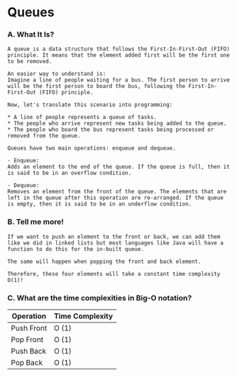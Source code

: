# Queues 
### A. What It Is?
    A queue is a data structure that follows the First-In-First-Out (FIFO) principle. It means that the element added first will be the first one to be removed.

    An easier way to understand is:
    Imagine a line of people waiting for a bus. The first person to arrive will be the first person to board the bus, following the First-In-First-Out (FIFO) principle.

    Now, let's translate this scenario into programming:

    * A line of people represents a queue of tasks.
    * The people who arrive represent new tasks being added to the queue.
    * The people who board the bus represent tasks being processed or removed from the queue.

    Queues have two main operations: enqueue and dequeue.

    - Enqueue: 
    Adds an element to the end of the queue. If the queue is full, then it is said to be in an overflow condition.

    - Dequeue: 
    Removes an element from the front of the queue. The elements that are left in the queue after this operation are re-arranged. If the queue is empty, then it is said to be in an underflow condition.

### B. Tell me more!
    If we want to push an element to the front or back, we can add them like we did in linked lists but most languages like Java will have a function to do this for the in-built queue. 
    
    The same will happen when popping the front and back element. 

    Therefore, these four elements will take a constant time complexity O(1)!

### C. What are the time complexities in Big-O notation? 
| Operation |  Time Complexity |
|-----------|------------------|
| Push Front |        O (1)     |
| Pop Front  |        O (1)     |
| Push Back  |        O (1)     |
| Pop Back   |        O (1)     |